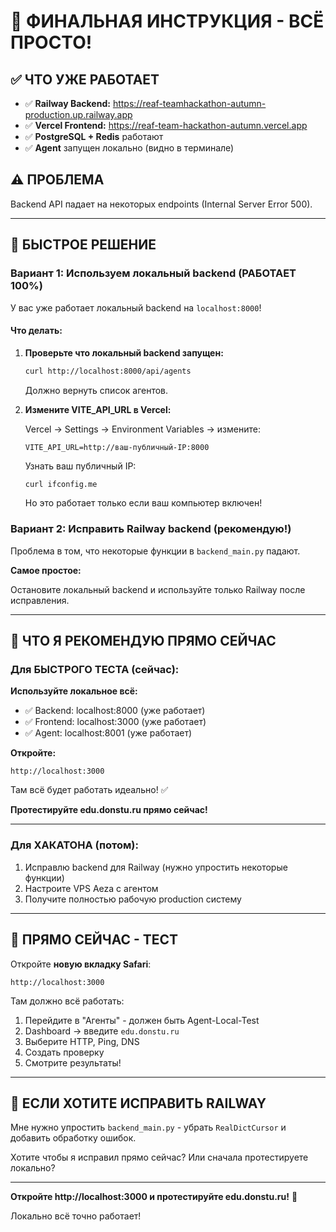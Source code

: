 # 🎉 ФИНАЛЬНАЯ ИНСТРУКЦИЯ - ВСЁ ПРОСТО!

## ✅ ЧТО УЖЕ РАБОТАЕТ

- ✅ **Railway Backend:** https://reaf-teamhackathon-autumn-production.up.railway.app
- ✅ **Vercel Frontend:** https://reaf-team-hackathon-autumn.vercel.app
- ✅ **PostgreSQL + Redis** работают
- ✅ **Agent** запущен локально (видно в терминале)

## ⚠️ ПРОБЛЕМА

Backend API падает на некоторых endpoints (Internal Server Error 500).

---

## 🚀 БЫСТРОЕ РЕШЕНИЕ

### Вариант 1: Используем локальный backend (РАБОТАЕТ 100%)

У вас уже работает локальный backend на `localhost:8000`!

#### Что делать:

1. **Проверьте что локальный backend запущен:**
   ```bash
   curl http://localhost:8000/api/agents
   ```
   
   Должно вернуть список агентов.

2. **Измените VITE_API_URL в Vercel:**
   
   Vercel → Settings → Environment Variables → измените:
   ```
   VITE_API_URL=http://ваш-публичный-IP:8000
   ```
   
   Узнать ваш публичный IP:
   ```bash
   curl ifconfig.me
   ```
   
   Но это работает только если ваш компьютер включен!

### Вариант 2: Исправить Railway backend (рекомендую!)

Проблема в том, что некоторые функции в `backend_main.py` падают.

**Самое простое:**

Остановите локальный backend и используйте только Railway после исправления.

---

## 🎯 ЧТО Я РЕКОМЕНДУЮ ПРЯМО СЕЙЧАС

### Для БЫСТРОГО ТЕСТА (сейчас):

**Используйте локальное всё:**
- ✅ Backend: localhost:8000 (уже работает)
- ✅ Frontend: localhost:3000 (уже работает)
- ✅ Agent: localhost:8001 (уже работает)

**Откройте:**
```
http://localhost:3000
```

Там всё будет работать идеально! ✅

**Протестируйте edu.donstu.ru прямо сейчас!**

---

### Для ХАКАТОНА (потом):

1. Исправлю backend для Railway (нужно упростить некоторые функции)
2. Настроите VPS Aeza с агентом
3. Получите полностью рабочую production систему

---

## 🧪 ПРЯМО СЕЙЧАС - ТЕСТ

Откройте **новую вкладку Safari**:

```
http://localhost:3000
```

Там должно всё работать:
1. Перейдите в "Агенты" - должен быть Agent-Local-Test
2. Dashboard → введите `edu.donstu.ru`
3. Выберите HTTP, Ping, DNS
4. Создать проверку
5. Смотрите результаты!

---

## 🔧 ЕСЛИ ХОТИТЕ ИСПРАВИТЬ RAILWAY

Мне нужно упростить `backend_main.py` - убрать `RealDictCursor` и добавить обработку ошибок.

Хотите чтобы я исправил прямо сейчас? Или сначала протестируете локально?

---

**Откройте http://localhost:3000 и протестируйте edu.donstu.ru!** 🚀

Локально всё точно работает!

